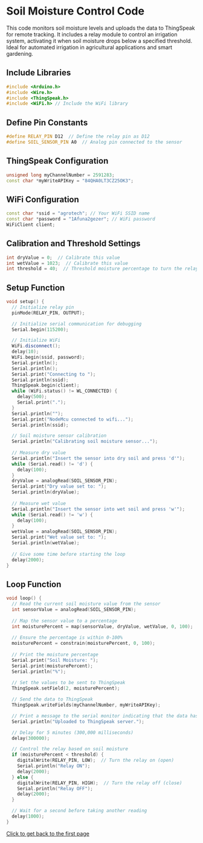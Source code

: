 # Soil Moisture Control Code

This code monitors soil moisture levels and uploads the data to ThingSpeak for remote tracking. It includes a relay module to control an irrigation system, activating it when soil moisture drops below a specified threshold. Ideal for automated irrigation in agricultural applications and smart gardening.

## Include Libraries
```cpp
#include <Arduino.h>
#include <Wire.h>
#include <ThingSpeak.h>
#include <WiFi.h> // Include the WiFi library
```
## Define Pin Constants
```cpp
#define RELAY_PIN D12  // Define the relay pin as D12
#define SOIL_SENSOR_PIN A0  // Analog pin connected to the sensor
```
## ThingSpeak Configuration
```cpp
unsigned long myChannelNumber = 2591283;
const char *myWriteAPIKey = "84QHA0LT3CZ25OK3";
```
## WiFi Configuration
```cpp
const char *ssid = "agrotech"; // Your WiFi SSID name
const char *password = "1Afuna2gezer"; // WiFi password
WiFiClient client;
```
## Calibration and Threshold Settings
```cpp
int dryValue = 0;  // Calibrate this value
int wetValue = 1023;  // Calibrate this value
int threshold = 40;  // Threshold moisture percentage to turn the relay on
```
## Setup Function
```cpp
void setup() {
  // Initialize relay pin
  pinMode(RELAY_PIN, OUTPUT);

  // Initialize serial communication for debugging
  Serial.begin(115200);

  // Initialize WiFi
  WiFi.disconnect();
  delay(10);
  WiFi.begin(ssid, password);
  Serial.println();
  Serial.println();
  Serial.print("Connecting to ");
  Serial.println(ssid);
  ThingSpeak.begin(client);
  while (WiFi.status() != WL_CONNECTED) {
    delay(500);
    Serial.print(".");
  }
  Serial.println("");
  Serial.print("NodeMcu connected to wifi...");
  Serial.println(ssid);

  // Soil moisture sensor calibration
  Serial.println("Calibrating soil moisture sensor...");
  
  // Measure dry value
  Serial.println("Insert the sensor into dry soil and press 'd'");
  while (Serial.read() != 'd') {
    delay(100);
  }
  dryValue = analogRead(SOIL_SENSOR_PIN);
  Serial.print("Dry value set to: ");
  Serial.println(dryValue);
  
  // Measure wet value
  Serial.println("Insert the sensor into wet soil and press 'w'");
  while (Serial.read() != 'w') {
    delay(100);
  }
  wetValue = analogRead(SOIL_SENSOR_PIN);
  Serial.print("Wet value set to: ");
  Serial.println(wetValue);
 
  // Give some time before starting the loop
  delay(2000);
}
```
## Loop Function

```cpp
void loop() {
  // Read the current soil moisture value from the sensor
  int sensorValue = analogRead(SOIL_SENSOR_PIN);
  
  // Map the sensor value to a percentage
  int moisturePercent = map(sensorValue, dryValue, wetValue, 0, 100);
  
  // Ensure the percentage is within 0-100%
  moisturePercent = constrain(moisturePercent, 0, 100);
  
  // Print the moisture percentage
  Serial.print("Soil Moisture: ");
  Serial.print(moisturePercent);
  Serial.println("%");
  
  // Set the values to be sent to ThingSpeak
  ThingSpeak.setField(2, moisturePercent);

  // Send the data to ThingSpeak
  ThingSpeak.writeFields(myChannelNumber, myWriteAPIKey);

  // Print a message to the serial monitor indicating that the data has been uploaded
  Serial.println("Uploaded to ThingSpeak server.");

  // Delay for 5 minutes (300,000 milliseconds)
  delay(300000);

  // Control the relay based on soil moisture
  if (moisturePercent < threshold) {
    digitalWrite(RELAY_PIN, LOW);  // Turn the relay on (open)
    Serial.println("Relay ON");
    delay(2000);
  } else {
    digitalWrite(RELAY_PIN, HIGH);  // Turn the relay off (close)
    Serial.println("Relay OFF");
    delay(2000);
  }

  // Wait for a second before taking another reading
  delay(1000);
}
```

[Click to get back to the first page](https://github.com/NetaCohenSimhi/composensor/blob/main/README.md)
